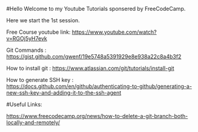 #Hello 
Welcome to my Youtube Tutorials sponsered by FreeCodeCamp.

Here we start the 1st session.

Free Course youtube link:
https://www.youtube.com/watch?v=RGOj5yH7evk

Git Commands : https://gist.github.com/gwenf/19e5748a5391929e8e938a22c8a4b3f2 

How to install git : https://www.atlassian.com/git/tutorials/install-git  

How to generate SSH key : https://docs.github.com/en/github/authenticating-to-github/generating-a-new-ssh-key-and-adding-it-to-the-ssh-agent


#Useful Links:

https://www.freecodecamp.org/news/how-to-delete-a-git-branch-both-locally-and-remotely/
